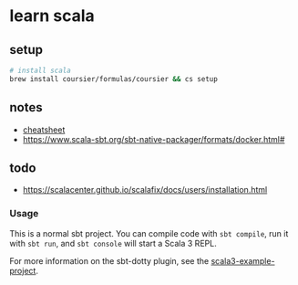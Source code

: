 # learn scala

## setup

```sh
# install scala
brew install coursier/formulas/coursier && cs setup
```

## notes

- [cheatsheet](https://docs.scala-lang.org/cheatsheets/index.html)
- <https://www.scala-sbt.org/sbt-native-packager/formats/docker.html#>

## todo

- <https://scalacenter.github.io/scalafix/docs/users/installation.html>

### Usage

This is a normal sbt project. You can compile code with `sbt compile`, run it with `sbt run`, and `sbt console` will start a Scala 3 REPL.

For more information on the sbt-dotty plugin, see the
[scala3-example-project](https://github.com/scala/scala3-example-project/blob/main/README.md).

